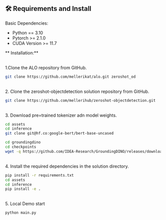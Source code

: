 
## :hammer_and_wrench:  Requirements and Install 

Basic Dependencies:

* Python == 3.10
* Pytorch >= 2.1.0
* CUDA Version >= 11.7


** Installation:**

<br>
1.Clone the ALO repository from GitHub.

```bash
git clone https://github.com/mellerikat/alo.git zeroshot_od
```

<br>
2. Clone the zeroshot-objectdetection solution repository from GitHub.

```bash
git clone https://github.com/mellerihub/zeroshot-objectdetection.git
```

<br>
3. Download pre=trained tokenizer adn model weights.

```bash
cd assets
cd inference
git clone git@hf.co:google-bert/bert-base-uncased

cd groundingdino
cd checkpoints
wget -q https://github.com/IDEA-Research/GroundingDINO/releases/download/v0.1.0-alpha/groundingdino_swint_ogc.pth
```

<br>
4. Install the required dependencies in the solution directory.

```bash
pip install -r requirements.txt
cd assets
cd inference
pip install -e .
```

<br>
5. Local Demo start

```bash
python main.py
```
